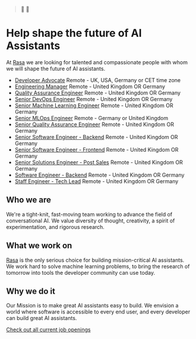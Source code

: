 > :robot: :speech_balloon:

# Help shape the future of AI Assistants

At [Rasa](https://rasa.com/) we are looking for talented and compassionate people with whom we will shape the future of AI assistants.


* [Developer Advocate](https://boards.greenhouse.io/rasa/jobs/5117982002?gh_src=d50afd4f2us "Developer Advocate") Remote - UK, USA, Germany or CET time zone
* [Engineering Manager](https://boards.greenhouse.io/rasa/jobs/5478065002?gh_src=d50afd4f2us "Engineering Manager") Remote - United Kingdom OR Germany
* [Quality Assurance Engineer](https://boards.greenhouse.io/rasa/jobs/5586153002?gh_src=d50afd4f2us "Quality Assurance Engineer") Remote - United Kingdom OR Germany
* [Senior DevOps Engineer](https://boards.greenhouse.io/rasa/jobs/5678794002?gh_src=d50afd4f2us "Senior DevOps Engineer") Remote - United Kingdom OR Germany
* [Senior Machine Learning Engineer](https://boards.greenhouse.io/rasa/jobs/4971032002?gh_src=d50afd4f2us "Senior Machine Learning Engineer") Remote - United Kingdom OR Germany
* [Senior MLOps Engineer](https://boards.greenhouse.io/rasa/jobs/5841936002?gh_src=d50afd4f2us "Senior MLOps Engineer") Remote - Germany or United Kingdom
* [Senior Quality Assurance Engineer](https://boards.greenhouse.io/rasa/jobs/5658049002?gh_src=d50afd4f2us "Senior Quality Assurance Engineer") Remote - United Kingdom OR Germany
* [Senior Software Engineer - Backend](https://boards.greenhouse.io/rasa/jobs/5001805002?gh_src=d50afd4f2us "Senior Software Engineer - Backend") Remote - United Kingdom OR Germany
* [Senior Software Engineer - Frontend](https://boards.greenhouse.io/rasa/jobs/5120420002?gh_src=d50afd4f2us "Senior Software Engineer - Frontend") Remote - United Kingdom OR Germany
* [Senior Solutions Engineer - Post Sales](https://boards.greenhouse.io/rasa/jobs/5133561002?gh_src=d50afd4f2us "Senior Solutions Engineer - Post Sales") Remote - United Kingdom OR Germany
* [Software Engineer - Backend](https://boards.greenhouse.io/rasa/jobs/4337397002?gh_src=d50afd4f2us "Software Engineer - Backend") Remote - United Kingdom OR Germany
* [Staff Engineer - Tech Lead](https://boards.greenhouse.io/rasa/jobs/5587257002?gh_src=d50afd4f2us "Staff Engineer - Tech Lead") Remote - United Kingdom OR Germany

## Who we are

We're a tight-knit, fast-moving team working to advance the field of conversational AI. We value diversity of thought, creativity, a spirit of experimentation, and rigorous research.

## What we work on

[Rasa](https://github.com/rasaHQ/rasa) is the only serious choice for building mission-critical AI assistants. We work hard to solve machine learning problems, to bring the research of tomorrow into tools the developer community can use today.

## Why we do it

Our Mission is to make great AI assistants easy to build. We envision a world where software is accessible to every end user, and every developer can build great AI assistants.

[Check out all current job openings](https://grnh.se/d50afd4f2us)

